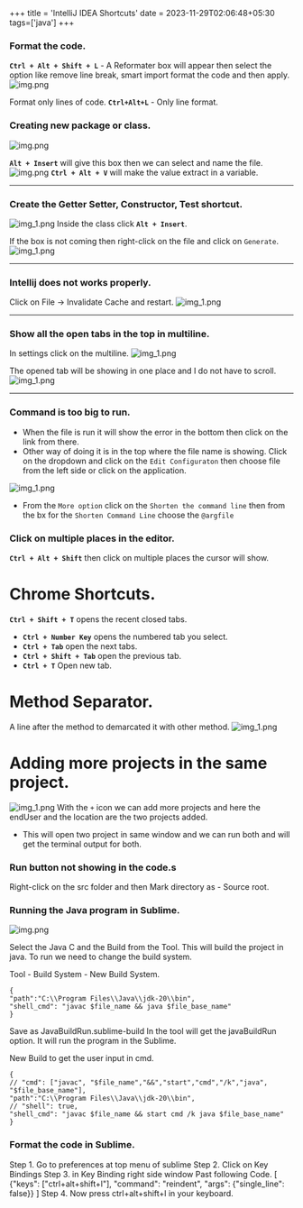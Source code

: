 +++
title = 'IntelliJ IDEA Shortcuts'
date = 2023-11-29T02:06:48+05:30
tags=['java']
+++


### Format the code.
**`Ctrl + Alt + Shift + L`**  - A Reformater box will appear then select the option like remove line break, smart import format the code and then apply.
![img.png](/images/intellije/refactorImage.png)

Format only lines of code.
**`Ctrl+Alt+L`** - Only line format.

### Creating new package or class.
![img.png](/images/img9.png)

**`Alt + Insert`** will give this box then we can select and name the file.
![img.png](/images/img10.png)
**`Ctrl + Alt + V`** will make the value extract in a variable.

---

### Create the Getter Setter, Constructor, Test shortcut.
![img_1.png](/images/img11.png)
Inside the class click **`Alt + Insert`**.

If the box is not coming then right-click on the file and click on `Generate`.
![img_1.png](/images/img23.png)

---

### Intellij does not works properly.

Click on File -> Invalidate Cache and restart.
![img_1.png](/images/img13.png)

---

### Show all the open tabs in the top in multiline.

In settings click on the multiline.
![img_1.png](/images/img24.png)

The opened tab will be showing in one place and I do not have to scroll.
![img_1.png](/images/img25.png)

---

### Command is too big to run.

* When the file is run it will show the error in the bottom then click on the link from there.
* Other way of doing it is in the top where the file name is showing. Click on the dropdown and click on the `Edit Configuraton` then choose file from the left side or click on the application.

![img_1.png](/images/img26.png)
* From the `More option` click on the `Shorten the command line` then from the bx for the `Shorten Command Line` choose the `@argfile`


### Click on multiple places in the editor.
**`Ctrl + Alt + Shift`** then click on multiple places the cursor will show.



# Chrome Shortcuts.
**`Ctrl + Shift + T`** opens the recent closed tabs.

* **`Ctrl + Number Key`** opens the numbered tab you select.
* **`Ctrl + Tab`** open the next tabs.
* **`Ctrl + Shift + Tab`** open the previous tab.
* **`Ctrl + T`** Open new tab.

# Method Separator.
A line after the method to demarcated it with other method.
![img_1.png](/images/intellije/image1.png)

# Adding more projects in the same project.
![img_1.png](/images/img30.png)
With the `+` icon we can add more projects and here the endUser and the location are the two projects added.
- This will open two project in same window and we can run both and will get the terminal output for both.

### Run button not showing in the code.s

Right-click on the src folder and then Mark directory as - Source root.

### Running the Java program in Sublime.

![img.png](/images/sublimeBuild.png) 

Select the Java C and the Build from the Tool. This will build the project in java. To run we need to change the build system.

Tool - Build System - New Build System.
```shell
{
"path":"C:\\Program Files\\Java\\jdk-20\\bin",	
"shell_cmd": "javac $file_name && java $file_base_name"
}
```

Save as JavaBuildRun.sublime-build In the tool will get the javaBuildRun option. It will run the program in the Sublime.

New Build to get the user input in cmd.
```shell
{
// "cmd": ["javac", "$file_name","&&","start","cmd","/k","java", "$file_base_name"],
"path":"C:\\Program Files\\Java\\jdk-20\\bin",
// "shell": true,
"shell_cmd": "javac $file_name && start cmd /k java $file_base_name"
}
```
### Format the code in Sublime.

Step 1. Go to preferences at top menu of sublime
Step 2. Click on Key Bindings
Step 3. in Key Binding right side window Past following Code.
[ {"keys": ["ctrl+alt+shift+l"], "command": "reindent", "args": {"single_line": false}} ]
Step 4. Now press ctrl+alt+shift+l in your keyboard.